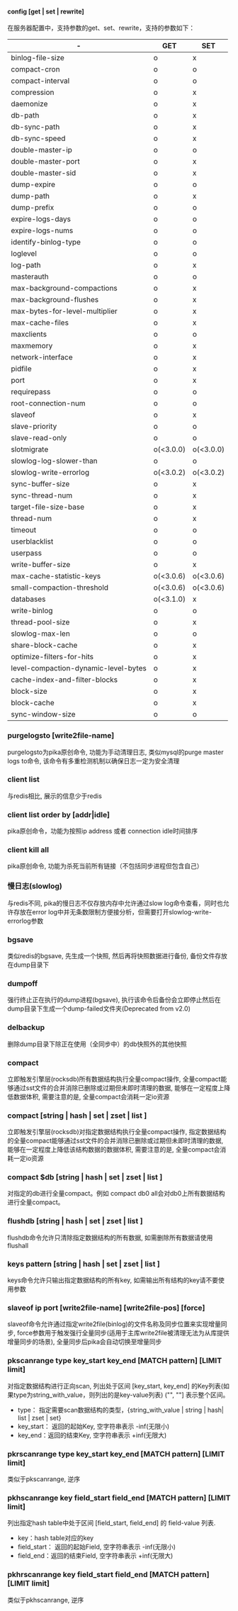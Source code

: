 #### config [get | set | rewrite]
在服务器配置中，支持参数的get、set、rewrite，支持的参数如下：

-|GET| SET
---|---|---
binlog-file-size	|o|	x
compact-cron	        |o|	o
compact-interval	|o|	o
compression	        |o|	x
daemonize	        |o|	x
db-path	                |o|	x
db-sync-path	        |o|	x
db-sync-speed	        |o|	x
double-master-ip	|o|	o
double-master-port	|o|	x
double-master-sid	|o|	x
dump-expire	        |o|	o
dump-path	        |o|	x
dump-prefix	        |o|	o
expire-logs-days	|o|	o
expire-logs-nums	|o|	o
identify-binlog-type	|o|	o
loglevel	        |o|	o
log-path	        |o|	x
masterauth	        |o|	o
max-background-compactions	|o|	x
max-background-flushes	        |o|	x
max-bytes-for-level-multiplier	|o|	x
max-cache-files	        |o|	x
maxclients              |o|	o
maxmemory	        |o|	x
network-interface	|o|	x
pidfile	                |o|	x
port	                |o|	x
requirepass	        |o|	o
root-connection-num	|o|	o
slaveof	                |o|	x
slave-priority	        |o|	o
slave-read-only	        |o|	o
slotmigrate	        |o(<3.0.0)|o(<3.0.0)
slowlog-log-slower-than	|o|	o
slowlog-write-errorlog  |o(<3.0.2)|o(<3.0.2)
sync-buffer-size	|o|	x
sync-thread-num	        |o|	x
target-file-size-base	|o|	x
thread-num	        |o|	x
timeout      	        |o|	o
userblacklist	        |o|	o
userpass	        |o|	o
write-buffer-size	|o|	x
max-cache-statistic-keys |o(<3.0.6)|o(<3.0.6)
small-compaction-threshold |o(<3.0.6)|o(<3.0.6)
databases               |o(<3.1.0)|x  
write-binlog            |o|     o
thread-pool-size        |o|     x
slowlog-max-len         |o|     o
share-block-cache       |o|     x
optimize-filters-for-hits  |o|  x
level-compaction-dynamic-level-bytes  |o|  x
cache-index-and-filter-blocks |o|  x
block-size              |o|     x
block-cache             |o|     x
sync-window-size        |o|	o



### purgelogsto [write2file-name]
purgelogsto为pika原创命令, 功能为手动清理日志, 类似mysql的purge master logs to命令, 该命令有多重检测机制以确保日志一定为安全清理

### client list
与redis相比, 展示的信息少于redis

### client list order by [addr|idle]
pika原创命令，功能为按照ip address 或者 connection idle时间排序

### client kill all
pika原创命令, 功能为杀死当前所有链接（不包括同步进程但包含自己）

### 慢日志(slowlog)
与redis不同, pika的慢日志不仅存放内存中允许通过slow log命令查看，同时也允许存放在error log中并无条数限制方便接分析，但需要打开slowlog-write-errorlog参数

### bgsave
类似redis的bgsave, 先生成一个快照, 然后再将快照数据进行备份, 备份文件存放在dump目录下

### dumpoff
强行终止正在执行的dump进程(bgsave), 执行该命令后备份会立即停止然后在dump目录下生成一个dump-failed文件夹(Deprecated from v2.0)

### delbackup
删除dump目录下除正在使用（全同步中）的db快照外的其他快照

### compact
立即触发引擎层(rocksdb)所有数据结构执行全量compact操作, 全量compact能够通过sst文件的合并消除已删除或过期但未即时清理的数据, 能够在一定程度上降低数据体积, 需要注意的是, 全量compact会消耗一定io资源

### compact [string | hash | set | zset | list ]
立即触发引擎层(rocksdb)对指定数据结构执行全量compact操作, 指定数据结构的全量compact能够通过sst文件的合并消除已删除或过期但未即时清理的数据, 能够在一定程度上降低该结构数据的数据体积, 需要注意的是, 全量compact会消耗一定io资源

### compact $db [string | hash | set | zset | list ]
对指定的db进行全量compact。例如 compact db0 all会对db0上所有数据结构进行全量compact。

### flushdb [string | hash | set | zset | list ]
flushdb命令允许只清除指定数据结构的所有数据, 如需删除所有数据请使用flushall

### keys pattern [string | hash | set | zset | list ]
keys命令允许只输出指定数据结构的所有key, 如需输出所有结构的key请不要使用参数

### slaveof ip port [write2file-name] [write2file-pos] [force]
slaveof命令允许通过指定write2file(binlog)的文件名称及同步位置来实现增量同步, force参数用于触发强行全量同步(适用于主库write2file被清理无法为从库提供增量同步的场景), 全量同步后pika会自动切换至增量同步

### pkscanrange type key_start key_end [MATCH pattern] [LIMIT limit]
对指定数据结构进行正向scan, 列出处于区间 [key_start, key_end] 的Key列表(如果type为string_with_value，则列出的是key-value列表) ("", ""] 表示整个区间。
* type： 指定需要scan数据结构的类型，{string_with_value | string | hash| list | zset | set}  
* key_start： 返回的起始Key, 空字符串表示 -inf(无限小)  
* key_end：返回的结束Key, 空字符串表示 +inf(无限大)  

### pkrscanrange type key_start key_end [MATCH pattern] [LIMIT limit]
类似于pkscanrange, 逆序

### pkhscanrange key field_start field_end  [MATCH pattern] [LIMIT limit]
列出指定hash table中处于区间 [field_start, field_end] 的 field-value 列表.
* key：hash table对应的key
* field_start： 返回的起始Field, 空字符串表示 -inf(无限小)
* field_end：返回的结束Field, 空字符串表示 +inf(无限大)

### pkhrscanrange key field_start field_end  [MATCH pattern] [LIMIT limit]  
类似于pkhscanrange, 逆序